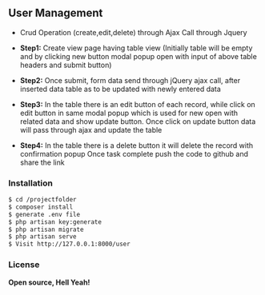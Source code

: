 ## User Management 

- Crud Operation (create,edit,delete) through Ajax Call through Jquery

- **Step1:** Create view page having table view (Initially table will be empty and by clicking new button modal popup open with input of above table headers and submit button)

- **Step2:** Once submit, form data send through jQuery ajax call, after inserted data table as to be updated with newly entered data

- **Step3:** In the table there is an edit button of each record, while click on edit button in same modal popup which is used for new open with related data and show update button. Once click on update button data will pass through ajax and update the table 

- **Step4:** In the table there is a delete button it will delete the record with confirmation popup Once task complete push the code to github and share the link

### Installation

```sh
$ cd /projectfolder
$ composer install
$ generate .env file
$ php artisan key:generate
$ php artisan migrate
$ php artisan serve
$ Visit http://127.0.0.1:8000/user
```

### License
**Open source, Hell Yeah!**